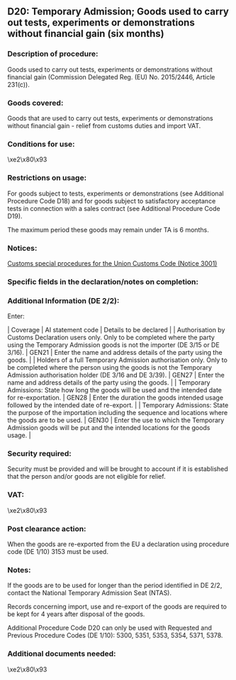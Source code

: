 D20: Temporary Admission; Goods used to carry out tests, experiments or demonstrations without financial gain (six months)
--------------------------------------------------------------------------------------------------------------------------

### Description of procedure:

Goods used to carry out tests, experiments or demonstrations without financial gain (Commission Delegated Reg. (EU) No. 2015/2446, Article 231(c)).

### Goods covered:

Goods that are used to carry out tests, experiments or demonstrations without financial gain - relief from customs duties and import VAT.

### Conditions for use:

\xe2\x80\x93

### Restrictions on usage:

For goods subject to tests, experiments or demonstrations (see Additional Procedure Code D18) and for goods subject to satisfactory acceptance tests in connection with a sales contract (see Additional Procedure Code D19).

The maximum period these goods may remain under TA is 6 months.

### Notices:

[Customs special procedures for the Union Customs Code (Notice 3001)](https://www.gov.uk/government/publications/notice-3001-special-procedures-for-the-union-customs-code)

### Specific fields in the declaration/notes on completion:

### Additional Information (DE 2/2):

Enter:



  |  Coverage |  AI statement code |  Details to be declared | 
   |  Authorisation by Customs Declaration users only. Only to be completed where the party using the Temporary Admission goods is not the importer (DE 3/15 or DE 3/16). |  GEN21 |  Enter the name and address details of the party using the goods. | 
 |  Holders of a full Temporary Admission authorisation only. Only to be completed where the person using the goods is not the Temporary Admission authorisation holder (DE 3/16 and DE 3/39). |  GEN27 |  Enter the name and address details of the party using the goods. | 
 |  Temporary Admissions: State how long the goods will be used and the intended date for re-exportation. |  GEN28 |  Enter the duration the goods intended usage followed by the intended date of re-export. | 
 |  Temporary Admissions: State the purpose of the importation including the sequence and locations where the goods are to be used. |  GEN30 |  Enter the use to which the Temporary Admission goods will be put and the intended locations for the goods usage. | 
 
### Security required:

Security must be provided and will be brought to account if it is established that the person and/or goods are not eligible for relief.

### VAT:

\xe2\x80\x93

### Post clearance action:

When the goods are re-exported from the EU a declaration using procedure code (DE 1/10) 3153 must be used.

### Notes:

If the goods are to be used for longer than the period identified in DE 2/2, contact the National Temporary Admission Seat (NTAS).

Records concerning import, use and re-export of the goods are required to be kept for 4 years after disposal of the goods.

Additional Procedure Code D20 can only be used with Requested and Previous Procedure Codes (DE 1/10): 5300, 5351, 5353, 5354, 5371, 5378.

### Additional documents needed:

\xe2\x80\x93

